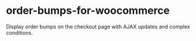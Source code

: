 # order-bumps-for-woocommerce
Display order bumps on the checkout page with AJAX updates and complex conditions.
